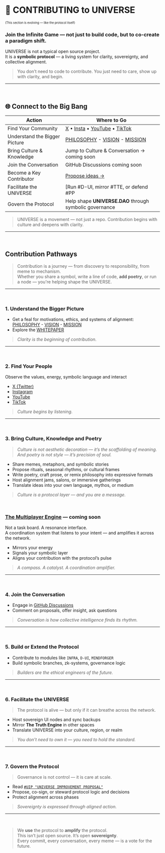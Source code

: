 # 🤝 CONTRIBUTING to UNIVERSE  
<sub><sup>(This section is evolving — like the protocol itself)</sup></sub>

### **Join the Infinite Game — not just to build code, but to co-create a paradigm shift.**

UNIVERSE is not a typical open source project.  
It is a **symbolic protocol** — a living system for clarity, sovereignty, and collective alignment.

>You don’t need to code to contribute.  You just need to care, show up with clarity, and begin.

---

<br>

## 🌐 Connect to the Big Bang

| Action                        | Where to Go                                                                                   |
|-------------------------------|------------------------------------------------------------------------------------------------|
| Find Your Community           | [X](https://example.com/x) • [Insta](https://example.com/instagram) • [YouTube](https://example.com/youtube) • [TikTok](https://example.com/tiktok)                                                           |
| Understand the Bigger Picture | [PHILOSOPHY](docs/PHILOSOPHY.md) - [VISION](docs/VISION.md) - [MISSION](docs/MISSION.md) |
| Bring Culture & Knowledge     | Jump to Culture & Conversation → coming soon                               |
| Join the Conversation         | GitHub Discussions coming soon                                 |
| Become a Key Contributor      | [Propose ideas →](0%20%23DAO%20-%20Layer%20Zero/0.2%20proposals/#UIP.md)        |
| Facilitate the UNIVERSE       | [Run #D-UI, mirror #TTE, or defend #PP            |
| Govern the Protocol           | Help shape **UNIVERSE.DAO** through symbolic governance                                       |

> UNIVERSE is a movement — not just a repo. Contribution begins with culture and deepens with clarity.

---

<br>

## Contribution Pathways

> Contribution is a journey — from discovery to responsibility, from meme to mechanism.  
> Whether you share a symbol, write a line of code, **add poetry**, or run a node — you're helping shape the UNIVERSE.

---

<br>

### 1. Understand the Bigger Picture

- Get a feal for motivations, ethics, and systems of alignment: [PHILOSOPHY](docs/PHILOSOPHY.md) - [VISION](docs/VISION.md) - [MISSION](docs/MISSION.md)  
- Explore the [WHITEPAPER](README.md)  

> _Clarity is the beginning of contribution._

---

<br>

### 2. Find Your People
 
Observe the values, energy, symbolic language and interact

- [X (Twitter)](https://example.com/x)  
- [Instagram](https://example.com/instagram)  
- [YouTube](https://example.com/youtube)  
- [TikTok](https://example.com/tiktok) 

> _Culture begins by listening._

---

<br>

### 3. Bring Culture, Knowledge and Poetry

>_Culture is not aesthetic decoration — it’s the scaffolding of meaning._  
>_And poetry is not style — it’s precision of soul._

- Share memes, metaphors, and symbolic stories  
- Propose rituals, seasonal rhythms, or cultural frames  
- Write poetry, craft prose, or remix philosophy into expressive formats  
- Host alignment jams, salons, or immersive gatherings  
- Translate ideas into your own language, mythos, or medium

>_Culture is a protocol layer — and you are a message._

<br>

### [The Multiplayer Engine](#the-multiplayer-engine--coming-soon) — coming soon

Not a task board. A resonance interface.  
A coordination system that listens to your intent — and amplifies it across the network.

- Mirrors your energy  
- Signals your symbolic layer  
- Aligns your contribution with the protocol’s pulse

>_A compass. A catalyst. A coordination amplifier._


---

<br>

### 4. Join the Conversation

- Engage in [GitHub Discussions](https://github.com/YOUR_REPO/discussions)  
- Comment on proposals, offer insight, ask questions  

> _Conversation is how collective intelligence finds its rhythm._

---

<br>

### 5. Build or Extend the Protocol

- Contribute to modules like `INFRA`, `D-UI`, `MINDFORGER`  
- Build symbolic branches, zk-systems, governance logic  

> _Builders are the ethical engineers of the future._

---

<br>

### 6. Facilitate the UNIVERSE <a name="6-facilitate-the-universe"></a>

> The protocol is alive — but only if it can breathe across the network.

- Host sovereign UI nodes and sync backups  
- Mirror **The Truth Engine** in other spaces  
- Translate UNIVERSE into your culture, region, or realm  

> _You don’t need to own it — you need to hold the standard._

---

<br>

### 7. Govern the Protocol

> Governance is not control — it is care at scale.

- Read [`#UIP "UNIVERSE IMPROVEMENT PROPOSAL"`](0%20%23DAO%20-%20Layer%20Zero/0.2%20proposals/#uip.md)  
- Propose, co-sign, or steward protocol logic and decisions  
- Protect alignment across phases  

> _Sovereignty is expressed through aligned action._

---

<br>

> We **use** the protocol to **amplify** the protocol.  
> This isn’t just open source. It’s open **sovereignty**.  
> Every commit, every conversation, every meme — is a vote for the future.
